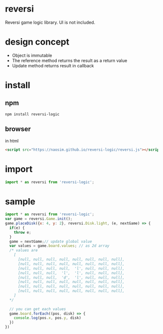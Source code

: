 # reversi
Reversi game logic library. UI is not included.

# design concept
- Object is immutable
- The reference method returns the result as a return value
- Update method returns result in callback

# install
## npm
```
npm install reversi-logic
```

## browser
in html
```html
<script src="https://naosim.github.io/reversi-logic/reversi.js"></script>
```

# import
```javascript
import * as reversi from 'reversi-logic';
```

# sample
```javascript
import * as reversi from 'reversi-logic';
var game = reversi.Game.init();
game.placeDisk({x: 4, y: 2}, reversi.Disk.light, (e, nextGame) => {
  if(e) {
    throw e;
  }
  game = nextGame;// update global value
  var values = game.board.values; // as 2d array
  /* values are
    [
      [null, null, null, null, null, null, null, null],
      [null, null, null, null, null, null, null, null],
      [null, null, null, null,  'l', null, null, null],
      [null, null, null,  'l',  'l', null, null, null],
      [null, null, null,  'd',  'l', null, null, null],
      [null, null, null, null, null, null, null, null],
      [null, null, null, null, null, null, null, null],
      [null, null, null, null, null, null, null, null],
    ]
  */
  
  // you can get each values
  game.board.forEach((pos, disk) => {
    console.log(pos.x, pos.y, disk)
  })
})
```


